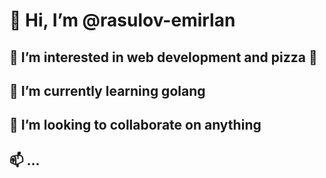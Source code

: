# 👋 Hi, I’m @rasulov-emirlan
## 👀 I’m interested in web development and pizza 🍕
## 🌱 I’m currently learning golang
## 💞️ I’m looking to collaborate on anything
## 📫 ...

<!---
rasulov-emirlan/rasulov-emirlan is a ✨ special ✨ repository because its `README.md` (this file) appears on your GitHub profile.
You can click the Preview link to take a look at your changes.
--->
